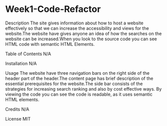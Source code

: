 # Week1-Code-Refactor
Description
The site gives information about how to host a website effectively so that we can increase the accessibility and views for the website.The website have gives anyone an idea of how the searches on the website can be increased.When you look to the source code you can see HTML code with semantic HTML Elements.


Table of Contents
N/A

Installation 
N/A

Usage
The website have three navigation bars on the right side of the header part of the header.The content page has brief description of the essential prerequisites for the website.The side bar consists of the strategies for increasing search ranking and also by cost effective ways.  By viewing the code you can see the code is readable, as it uses semantic HTML elements.

Credits
N/A

License 
MIT